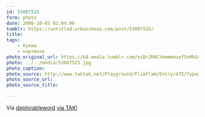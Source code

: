 ```yaml
---
id: 53087525
form: photo
date: 2008-10-05 02:04:00
tumblr: https://untitled.urbansheep.com/post/53087525/
title:
tags:
    - буквы
    - картинки
photo_original_url: https://64.media.tumblr.com/oiDr2M4CYemmmouyfSnMhGvUo1_640.jpg
photo: ../../media/53087525.jpg
photo_caption:
photo_source: http://www.taktak.net/Playground/Flimflam/Entry/475/Typographunnies.aspx
photo_source_url:
photo_source_title:

---
```


<p>Via <a href="http://thedeplorableword.net/post/52934941/via-tak">deplorableword</a> <a href="http://www.taktak.net/Playground/Flimflam/Entry/475/Typographunnies.aspx">via TAK!</a></p>
